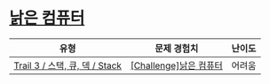 # [낡은 컴퓨터](https://https://en.codetree.ai/trails/complete/curated-cards/challenge-stack-old)

|유형|문제 경험치|난이도|
|---|---|---|
|[Trail 3 / 스택, 큐, 덱 / Stack](https://https://en.codetree.ai/trail-info/novice-high/)|[[Challenge]낡은 컴퓨터](https://https://en.codetree.ai/trails/complete/curated-cards/challenge-stack-old/)|어려움|

